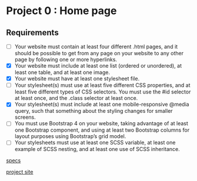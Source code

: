 # Project 0 : Home page

## Requirements 
- [ ] Your website must contain at least four different .html pages, and it should be possible to get from any page on your website to any other page by following one or more hyperlinks.
- [x] Your website must include at least one list (ordered or unordered), at least one table, and at least one image.
- [x] Your website must have at least one stylesheet file.
- [ ] Your stylesheet(s) must use at least five different CSS properties, and at least five different types of CSS selectors. You must use the #id selector at least once, and the .class selector at least once.
- [x] Your stylesheet(s) must include at least one mobile-responsive @media query, such that something about the styling changes for smaller screens.
- [ ] You must use Bootstrap 4 on your website, taking advantage of at least one Bootstrap component, and using at least two Bootstrap columns for layout purposes using Bootstrap’s grid model.
- [ ] Your stylesheets must use at least one SCSS variable, at least one example of SCSS nesting, and at least one use of SCSS inheritance.

[specs](https://cs50.github.io/web/projects/0)

[project site](http://haleyelder.com/cs50web/project0/)